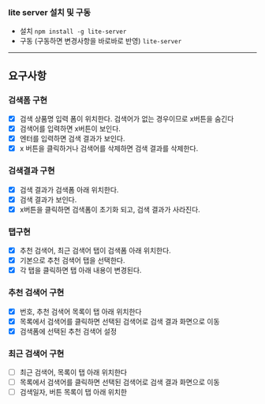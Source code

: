 ### lite server 설치 및 구동
- 설치
``` npm install -g lite-server ```
- 구동 (구동하면 변경사항을 바로바로 반영)
``` lite-server ```

---
## 요구사항
### 검색폼 구현
- [x] 검색 상품명 입력 폼이 위치한다. 검색어가 없는 경우이므로 x버튼을 숨긴다
- [x] 검색어를 입력하면 x버튼이 보인다.
- [x] 엔터를 입력하면 검색 결과가 보인다.
- [x] x 버튼을 클릭하거나 검색어를 삭제하면 검색 결과를 삭제한다.

### 검색결과 구현
- [x] 검색 결과가 검색폼 아래 위치한다.
- [x] 검색 결과가 보인다.
- [x] x버튼을 클릭하면 검색폼이 초기화 되고, 검색 결과가 사라진다.

### 탭구현
- [x] 추천 검색어, 최근 검색어 탭이 검색폼 아래 위치한다.
- [x] 기본으로 추천 검색어 탭을 선택한다.
- [x] 각 탭을 클릭하면 탭 아래 내용이 변경된다.

### 추천 검색어 구현
- [x] 번호, 추천 검색어 목록이 탭 아래 위치한다
- [x] 목록에서 검색어를 클릭하면 선택된 검색어로 검색 결과 화면으로 이동
- [x] 검색폼에 선택된 추천 검색어 설정

### 최근 검색어 구현
- [ ] 최근 검색어, 목록이 탭 아래 위치한다
- [ ] 목록에서 검색어를 클릭하면 선택된 검색어로 검색 결과 화면으로 이동
- [ ] 검색일자, 버튼 목록이 탭 아래 위치한